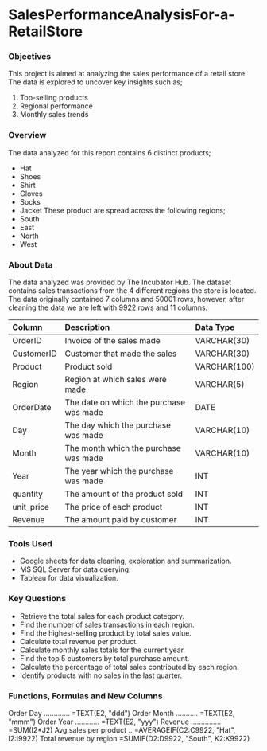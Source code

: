 # SalesPerformanceAnalysisFor-a-RetailStore

### Objectives

 This project is aimed at analyzing the sales performance of a retail store. The data is explored to uncover key insights such as; 
 1. Top-selling products
 2. Regional performance
 3. Monthly sales trends

 ### Overview

The data analyzed for this report contains 6 distinct products;
- Hat
- Shoes
- Shirt
- Gloves
- Socks
- Jacket
These product are spread across the following regions;
- South
- East
- North
- West

### About Data

The data analyzed was provided by The Incubator Hub. The dataset contains sales transactions from the 4 different regions the store is located. The data originally contained 7 columns and 50001 rows, however, after cleaning the data we are left with 9922 rows and 11 columns.

| Column                  | Description                             | Data Type      |
| :---------------------- | :-------------------------------------- | :------------- |
| OrderID                 | Invoice of the sales made               | VARCHAR(30)    |
| CustomerID              | Customer that made the sales            | VARCHAR(30)    |
| Product                 | Product sold                            | VARCHAR(100)   |
| Region                  | Region at which sales were made         | VARCHAR(5)     |
| OrderDate               | The date on which the purchase was made | DATE           |
| Day                     | The day which the purchase was made     | VARCHAR(10)    |
| Month                   | The month which the purchase was made   | VARCHAR(10)    |
| Year                    | The year which the purchase was made    | INT            |
| quantity                | The amount of the product sold          | INT            |
| unit_price              | The price of each product               | INT            |
| Revenue                 | The amount paid by customer             | INT            |

### Tools Used 

- Google sheets for data cleaning, exploration and summarization.
- MS SQL Server for data querying.
- Tableau for data visualization.

### Key Questions

- Retrieve the total sales for each product category.
- Find the number of sales transactions in each region.
- Find the highest-selling product by total sales value.
- Calculate total revenue per product.
- Calculate monthly sales totals for the current year.
- Find the top 5 customers by total purchase amount.
- Calculate the percentage of total sales contributed by each region.
- Identify products with no sales in the last quarter.

### Functions, Formulas and New Columns

Order Day .............  =TEXT(E2, "ddd") 
Order Month ...........  =TEXT(E2, "mmm")
Order Year ............  =TEXT(E2, "yyy")
Revenue ...............  =SUM(I2*J2)
Avg sales per product .. =AVERAGEIF(C2:C9922, "Hat", I2:I9922)
Total revenue by region  =SUMIF(D2:D9922, "South", K2:K9922)





 
